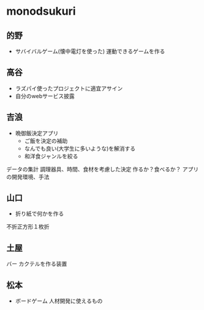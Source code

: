 # monodsukuri
## 的野
- サバイバルゲーム(懐中電灯を使った)
運動できるゲームを作る
## 高谷
- ラズパイ使ったプロジェクトに適宜アサイン
- 自分のwebサービス披露
## 吉浪
- 晩御飯決定アプリ
    - ご飯を決定の補助
    - なんでも良い(大学生に多いような)を解消する
    - 和洋食ジャンルを絞る  

データの集計
調理器具、時間、食材を考慮した決定
作るか？食べるか？
 アプリの開発環境、手法
## 山口
- 折り紙で何かを作る

不折正方形１枚折
## 土屋
バー  カクテルを作る装置
## 松本
- ボードゲーム
人材開発に使えるもの
